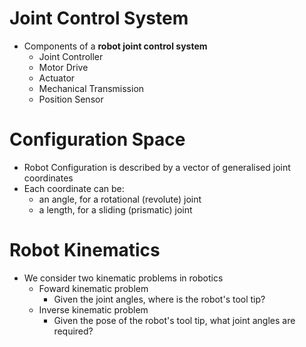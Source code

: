 # Joint Control System
- Components of a **robot joint control system**
    - Joint Controller
    - Motor Drive
    - Actuator
    - Mechanical Transmission
    - Position Sensor

# Configuration Space
- Robot Configuration is described by a vector of generalised joint coordinates
- Each coordinate can be:
    - an angle, for a rotational (revolute) joint
    - a length, for a sliding (prismatic) joint

# Robot Kinematics
- We consider two kinematic problems in robotics
    - Foward kinematic problem
        - Given the joint angles, where is the robot's tool tip?
    - Inverse kinematic problem
        - Given the pose of the robot's tool tip, what joint angles are required?